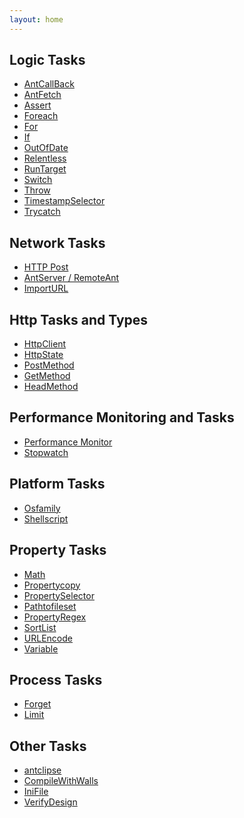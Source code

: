 ```yaml
---
layout: home
---
```

Logic Tasks
-----------

-   [AntCallBack](antcallback_task.html)
-   [AntFetch](antfetch_task.html)
-   [Assert](assert_task.html)
-   [Foreach](foreach.html)
-   [For](for.html)
-   [If](if.html)
-   [OutOfDate](outofdate.html)
-   [Relentless](relentless.html)
-   [RunTarget](runtarget.html)
-   [Switch](switch.html)
-   [Throw](throw.html)
-   [TimestampSelector](timestampselector.html)
-   [Trycatch](trycatch.html)

Network Tasks
-------------

-   [HTTP Post](post_task.html)
-   [AntServer / RemoteAnt](server_tasks.html)
-   [ImportURL](importurl.html)

Http Tasks and Types
--------------------

-   [HttpClient](http-client_type.html)
-   [HttpState](http-state_type.html)
-   [PostMethod](post-method_task.html)
-   [GetMethod](get-Method_task.html)
-   [HeadMethod](head-method_task.html)

Performance Monitoring and Tasks
--------------------------------

-   [Performance Monitor](performance_monitor.html)
-   [Stopwatch](stopwatch_task.html)

Platform Tasks
--------------

-   [Osfamily](osfamily.html)
-   [Shellscript](shellscript.html)

Property Tasks
--------------

-   [Math](math_task.html)
-   [Propertycopy](propertycopy.html)
-   [PropertySelector](propertyselector.html)
-   [Pathtofileset](pathtofileset.html)
-   [PropertyRegex](propertyregex.html)
-   [SortList](sortlist.html)
-   [URLEncode](urlencode.html)
-   [Variable](variable_task.html)

Process Tasks
-------------

-   [Forget](forget.html)
-   [Limit](limit_task.html)

Other Tasks
-----------

-   [antclipse](antclipse_task.html)
-   [CompileWithWalls](compilewithwalls.html)
-   [IniFile](inifile.html)
-   [VerifyDesign](verifydesign.html)

